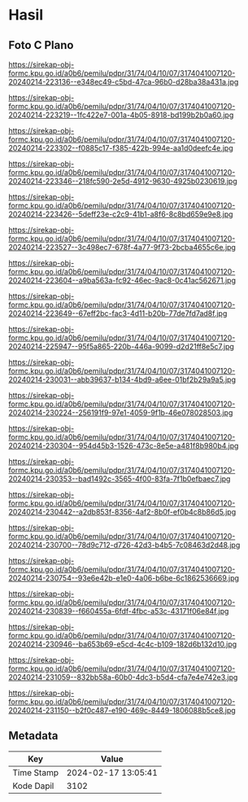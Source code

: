 # Hasil

## Foto C Plano

https://sirekap-obj-formc.kpu.go.id/a0b6/pemilu/pdpr/31/74/04/10/07/3174041007120-20240214-223136--e348ec49-c5bd-47ca-96b0-d28ba38a431a.jpg

https://sirekap-obj-formc.kpu.go.id/a0b6/pemilu/pdpr/31/74/04/10/07/3174041007120-20240214-223219--1fc422e7-001a-4b05-8918-bd199b2b0a60.jpg

https://sirekap-obj-formc.kpu.go.id/a0b6/pemilu/pdpr/31/74/04/10/07/3174041007120-20240214-223302--f0885c17-f385-422b-994e-aa1d0deefc4e.jpg

https://sirekap-obj-formc.kpu.go.id/a0b6/pemilu/pdpr/31/74/04/10/07/3174041007120-20240214-223346--218fc590-2e5d-4912-9630-4925b0230619.jpg

https://sirekap-obj-formc.kpu.go.id/a0b6/pemilu/pdpr/31/74/04/10/07/3174041007120-20240214-223426--5deff23e-c2c9-41b1-a8f6-8c8bd659e9e8.jpg

https://sirekap-obj-formc.kpu.go.id/a0b6/pemilu/pdpr/31/74/04/10/07/3174041007120-20240214-223527--3c498ec7-678f-4a77-9f73-2bcba4655c6e.jpg

https://sirekap-obj-formc.kpu.go.id/a0b6/pemilu/pdpr/31/74/04/10/07/3174041007120-20240214-223604--a9ba563a-fc92-46ec-9ac8-0c41ac562671.jpg

https://sirekap-obj-formc.kpu.go.id/a0b6/pemilu/pdpr/31/74/04/10/07/3174041007120-20240214-223649--67eff2bc-fac3-4d11-b20b-77de7fd7ad8f.jpg

https://sirekap-obj-formc.kpu.go.id/a0b6/pemilu/pdpr/31/74/04/10/07/3174041007120-20240214-225947--95f5a865-220b-446a-9099-d2d21ff8e5c7.jpg

https://sirekap-obj-formc.kpu.go.id/a0b6/pemilu/pdpr/31/74/04/10/07/3174041007120-20240214-230031--abb39637-b134-4bd9-a6ee-01bf2b29a9a5.jpg

https://sirekap-obj-formc.kpu.go.id/a0b6/pemilu/pdpr/31/74/04/10/07/3174041007120-20240214-230224--256191f9-97e1-4059-9f1b-46e078028503.jpg

https://sirekap-obj-formc.kpu.go.id/a0b6/pemilu/pdpr/31/74/04/10/07/3174041007120-20240214-230304--954d45b3-1526-473c-8e5e-a481f8b980b4.jpg

https://sirekap-obj-formc.kpu.go.id/a0b6/pemilu/pdpr/31/74/04/10/07/3174041007120-20240214-230353--bad1492c-3565-4f00-83fa-7f1b0efbaec7.jpg

https://sirekap-obj-formc.kpu.go.id/a0b6/pemilu/pdpr/31/74/04/10/07/3174041007120-20240214-230442--a2db853f-8356-4af2-8b0f-ef0b4c8b86d5.jpg

https://sirekap-obj-formc.kpu.go.id/a0b6/pemilu/pdpr/31/74/04/10/07/3174041007120-20240214-230700--78d9c712-d726-42d3-b4b5-7c08463d2d48.jpg

https://sirekap-obj-formc.kpu.go.id/a0b6/pemilu/pdpr/31/74/04/10/07/3174041007120-20240214-230754--93e6e42b-e1e0-4a06-b6be-6c1862536669.jpg

https://sirekap-obj-formc.kpu.go.id/a0b6/pemilu/pdpr/31/74/04/10/07/3174041007120-20240214-230839--f660455a-6fdf-4fbc-a53c-43171f06e84f.jpg

https://sirekap-obj-formc.kpu.go.id/a0b6/pemilu/pdpr/31/74/04/10/07/3174041007120-20240214-230946--ba653b69-e5cd-4c4c-b109-182d6b132d10.jpg

https://sirekap-obj-formc.kpu.go.id/a0b6/pemilu/pdpr/31/74/04/10/07/3174041007120-20240214-231059--832bb58a-60b0-4dc3-b5d4-cfa7e4e742e3.jpg

https://sirekap-obj-formc.kpu.go.id/a0b6/pemilu/pdpr/31/74/04/10/07/3174041007120-20240214-231150--b2f0c487-e190-469c-8449-1806088b5ce8.jpg


## Metadata

| Key        | Value               |
| ---------- | ------------------- |
| Time Stamp | 2024-02-17 13:05:41 |
| Kode Dapil | 3102                |




